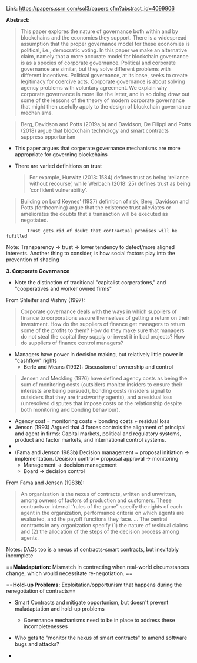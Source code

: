 Link: https://papers.ssrn.com/sol3/papers.cfm?abstract_id=4099906

**Abstract:**

>This paper explores the nature of governance both within and by blockchains and the economies they support. There is a widespread assumption that the proper governance model for these economies is political, i.e., democratic voting. In this paper we make an alternative claim, namely that a more accurate model for blockchain governance is as a species of corporate governance. Political and corporate governance are similar, but they solve different problems with different incentives. Political governance, at its base, seeks to create legitimacy for coercive acts. Corporate governance is about solving agency problems with voluntary agreement. We explain why corporate governance is more like the latter, and in so doing draw out some of the lessons of the theory of modern corporate governance that might then usefully apply to the design of blockchain governance mechanisms.

> Berg, Davidson and Potts (2019a,b) and Davidson, De Filippi and Potts (2018) argue that blockchain technology and smart contracts suppress opportunism

- This paper argues that corperate governance mechanisms are more appropriate for governing blockchains
- There are varied definitions on trust

	>For example, Hurwitz (2013: 1584) defines trust as being ‘reliance without recourse’, while Werbach (2018: 25) defines trust as being ‘confident vulnerability’.

>Building on Lord Keynes’ (1937) definition of risk, Berg, Davidson and Potts (forthcoming) argue that the existence trust alleviates or ameliorates the doubts that a transaction will be executed as negotiated.

			Trust gets rid of doubt that contractual promises will be fufilled

Note: Transparency -> trust -> lower tendency to defect/more aligned interests. Another thing to consider, is how social factors play into the prevention of shading

**3. Corporate Governance**

- Note the distinction of traditional "capitalist corperations," and "cooperatives and worker owned firms"

From Shleifer and Vishny (1997):

>Corporate governance deals with the ways in which suppliers of finance to corporations assure themselves of getting a return on their investment. How do the suppliers of finance get managers to return some of the profits to them? How do they make sure that managers do not steal the capital they supply or invest it in bad projects? How do suppliers of finance control managers?

- Managers have power in decision making, but relatively little power in "cashflow" rights
	- Berle and Means (1932): Discussion of ownership and control

>Jensen and Meckling (1976) have defined agency costs as being the sum of monitoring costs (outsiders monitor insiders to ensure their interests are being pursued), bonding costs (insiders signal to outsiders that they are trustworthy agents), and a residual loss (unresolved disputes that impose costs on the relationship despite both monitoring and bonding behaviour).

- Agency cost = monitoring costs + bonding costs + residual loss
- Jenson (1993) Argued that 4 forces controls the alignment of principal and agent in firms: Capital markets, political and regulatory systems, product and factor markets, and international control systems.
-
- (Fama and Jenson 1983b) Decision management = proposal initiation -> implementation. Decision control = proposal approval -> monitoring
	- Management -> decision management
	- Board -> decision control

From Fama and Jensen (1983b):

>An organization is the nexus of contracts, written and unwritten, among owners of factors of production and customers. These contracts or internal ‘’rules of the game” specify the rights of each agent in the organization, performance criteria on which agents are evaluated, and the payoff functions they face. … The central contracts in any organization specify (1) the nature of residual claims and (2) the allocation of the steps of the decision process among agents.

Notes: DAOs too is a nexus of contracts-smart contracts, but inevitably incomplete

==**Maladaptation:** Mismatch in contracting when real-world circumstances change, which would necessitate re-negotiation. ==

==**Hold-up Problems:** Exploitation/opportunism that happens during the renegotiation of contracts==

- Smart Contracts and mitigate opportunism, but doesn't prevent maladaptation and hold-up problems
	- Governance mechanisms need to be in place to address these incompletenesses

- Who gets to "monitor the nexus of smart contracts" to amend software bugs and attacks?

- 




